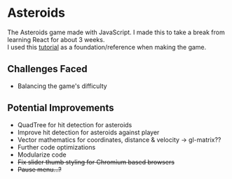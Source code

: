 # Asteroids
The Asteroids game made with JavaScript. I made this to take a break from learning React for about 3 weeks. 
<br>
I used this [tutorial](https://www.youtube.com/playlist?list=PL4cUxeGkcC9iO8ai6LU0s6aHAaWP4RAkF) as a foundation/reference when making the game.

## Challenges Faced
<ul>
  <li>Balancing the game's difficulty</li>
</ul>

## Potential Improvements
<ul>
  <li>QuadTree for hit detection for asteroids</li>
  <li>Improve hit detection for asteroids against player</li>
  <li>Vector mathematics for coordinates, distance & velocity -> gl-matrix?? </li>
  <li>Further code optimizations</li>
  <li>Modularize code</li>
  <li><strike>Fix slider thumb styling for Chromium based browsers</strike></li>
  <li><strike>Pause menu...?</strike></li>
</ul>
